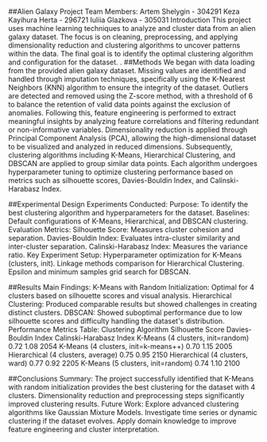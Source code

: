 
##Alien Galaxy Project
Team Members:
Artem Shelygin - 304291
Keza Kayihura Herta - 296721
Iuliia Glazkova - 305031
Introduction
This project uses machine learning techniques to analyze and cluster data from an alien galaxy dataset. The focus is on cleaning, preprocessing, and applying dimensionality reduction and clustering algorithms to uncover patterns within the data. The final goal is to identify the optimal clustering algorithm and configuration for the dataset.
.
##Methods
We began with data loading from the provided alien galaxy dataset. Missing values are identified and handled through imputation techniques, specifically using the K-Nearest Neighbors (KNN) algorithm to ensure the integrity of the dataset. Outliers are detected and removed using the Z-score method, with a threshold of 6 to balance the retention of valid data points against the exclusion of anomalies. Following this, feature engineering is performed to extract meaningful insights by analyzing feature correlations and filtering redundant or non-informative variables.
Dimensionality reduction is applied through Principal Component Analysis (PCA), allowing the high-dimensional dataset to be visualized and analyzed in reduced dimensions. Subsequently, clustering algorithms including K-Means, Hierarchical Clustering, and DBSCAN are applied to group similar data points. Each algorithm undergoes hyperparameter tuning to optimize clustering performance based on metrics such as silhouette scores, Davies-Bouldin Index, and Calinski-Harabasz Index.



##Experimental Design
Experiments Conducted:
Purpose: To identify the best clustering algorithm and hyperparameters for the dataset.
Baselines: Default configurations of K-Means, Hierarchical, and DBSCAN clustering.
Evaluation Metrics:
Silhouette Score: Measures cluster cohesion and separation.
Davies-Bouldin Index: Evaluates intra-cluster similarity and inter-cluster separation.
Calinski-Harabasz Index: Measures the variance ratio.
Key Experiment Setup:
Hyperparameter optimization for K-Means (clusters, init).
Linkage methods comparison for Hierarchical Clustering.
Epsilon and minimum samples grid search for DBSCAN.

##Results
Main Findings:
K-Means with Random Initialization: Optimal for 4 clusters based on silhouette scores and visual analysis.
Hierarchical Clustering: Produced comparable results but showed challenges in creating distinct clusters.
DBSCAN: Showed suboptimal performance due to low silhouette scores and difficulty handling the dataset's distribution.
Performance Metrics Table:
Clustering Algorithm
Silhouette Score
Davies-Bouldin Index
Calinski-Harabasz Index
K-Means (4 clusters, init=random)
0.72
1.08
2054
K-Means (4 clusters, init=k-means++)
0.70
1.15
2005
Hierarchical (4 clusters, average)
0.75
0.95
2150
Hierarchical (4 clusters, ward)
0.77
0.92
2205
K-Means (5 clusters, init=random)
0.74
1.10
2100

##Conclusions
Summary:
The project successfully identified that K-Means with random initialization provides the best clustering for the dataset with 4 clusters. Dimensionality reduction and preprocessing steps significantly improved clustering results.
Future Work:
Explore advanced clustering algorithms like Gaussian Mixture Models.
Investigate time series or dynamic clustering if the dataset evolves.
Apply domain knowledge to improve feature engineering and cluster interpretation.

